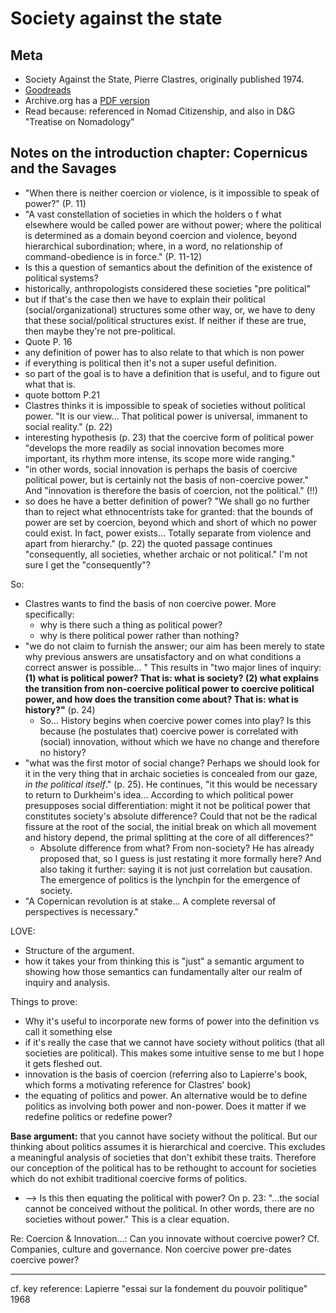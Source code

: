 # Society against the state 

##  Meta
* Society Against the State, Pierre Clastres, originally published 1974. 
* [Goodreads](https://www.goodreads.com/book/show/990828.Society_Against_the_State)
* Archive.org has a [PDF version](https://archive.org/details/ClastresSocietyAgainstTheStateEssaysInPoliticalAnthropology)
* Read because: referenced in Nomad Citizenship, and also in D&G "Treatise on Nomadology"

## Notes on the introduction chapter: Copernicus and the Savages

* "When there is neither coercion or violence, is it impossible to speak of power?" (P. 11)
* "A vast constellation of societies in which the holders o  f what elsewhere would be called power are without power; where the political is determined as a domain beyond coercion and violence, beyond hierarchical subordination; where, in a word, no relationship of command-obedience is in force." (P. 11-12)
* Is this a question of semantics about the definition of the existence of political systems? 
* historically, anthropologists considered these societies "pre political"
* but if that's the case then we have to explain their political (social/organizational) structures some other way, or, we have to deny that these social/political structures exist. If neither if these are true, then maybe they're not pre-political. 
* Quote P. 16
* any definition of power has to also relate to that which is non power
* if everything is political then it's not a super useful definition. 
* so part of the goal is to have a definition that is useful, and to figure out what that is. 
* quote bottom P.21
* Clastres thinks it is impossible to speak of societies without political power. "It is our view... That political power is universal, immanent to social reality." (p. 22)
* interesting hypothesis (p. 23) that the coercive form of political power "develops the more readily as social innovation becomes more important, its rhythm more intense, its scope more wide ranging."
* "in other words, social innovation is perhaps the basis of coercive political power, but is certainly not the basis of non-coercive power." And "innovation is therefore the basis of coercion, not the political." (!!)
* so does he have a better definition of power? "We shall go no further than to reject what ethnocentrists take for granted: that the bounds of power are set by coercion, beyond which and short of which no power could exist. In fact, power exists... Totally separate from violence and apart from hierarchy." (p. 22) the quoted passage continues "consequently, all societies, whether archaic or not political." I'm not sure I get the "consequently"?

So:
* Clastres wants to find the basis of non coercive power. More specifically:
  * why is there such a thing as political power?
  * why is there political power rather than nothing?
* "we do not claim to furnish the answer; our aim has been merely to state why previous answers are unsatisfactory and on what conditions a correct answer is possible... " This results in "two major lines of inquiry: **(1) what is political power? That is: what is society? (2) what explains the transition from non-coercive political power to coercive political power, and how does the transition come about? That is: what is history?"** (p. 24)
  * So... History begins when coercive power comes into play? Is this because (he postulates that) coercive power is correlated with (social) innovation, without which we have no change and therefore no history?
* "what was the first motor of social change? Perhaps we should look for it in the very thing that in archaic societies is concealed from our gaze, _in the political itself_." (p. 25). He continues, "it this would be necessary to return to Durkheim's idea... According to which political power presupposes social differentiation: might it not be political power that constitutes society's absolute difference? Could that not be the radical fissure at the root of the social, the initial break on which all movement and history depend, the primal splitting at the core of all differences?"
  * Absolute difference from what? From non-society? He has already proposed that, so I guess is just restating it more formally here? And also taking it further: saying it is not just correlation but causation. The emergence of politics is the lynchpin for the emergence of society. 
 * "A Copernican revolution is at stake... A complete reversal of perspectives is necessary."


LOVE: 
* Structure of the argument.
* how it takes your from thinking this is "just" a semantic argument to showing how those semantics can fundamentally alter our realm of inquiry and analysis. 

Things to prove:
* Why it's useful to incorporate new forms of power into the definition vs call it something else
* if it's really the case that we cannot have society without politics (that all societies are political). This makes some intuitive sense to me but I hope it gets fleshed out. 
*  innovation is the basis of coercion (referring also to Lapierre's book, which forms a motivating reference for Clastres' book)
* the equating of politics and power. An alternative would be to define politics as involving both power and non-power. Does it matter if we redefine politics or redefine power?

**Base argument:** that you cannot have society without the political. But our thinking about politics assumes it is hierarchical and coercive. This excludes a meaningful analysis of societies that don't exhibit these traits. Therefore our conception of the political has to be rethought to account for societies which do not exhibit traditional coercive forms of politics. 
  * --> Is this then equating the political with power? On p. 23: "...the social cannot be conceived without the political. In other words, there are no societies without power." This is a clear equation. 

Re: Coercion & Innovation...: Can you innovate without coercive power? Cf. Companies, culture and governance.
Non coercive power pre-dates coercive power?


----------
cf. key reference: Lapierre "essai sur la fondement du pouvoir politique" 1968 
